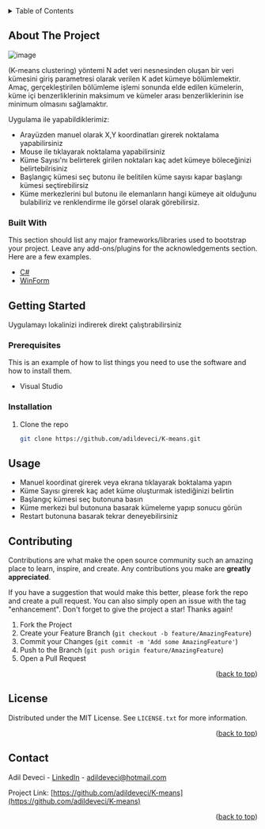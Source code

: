 <!-- TABLE OF CONTENTS -->
<details>
  <summary>Table of Contents</summary>
  <ol>
    <li>
      <a href="#about-the-project">About The Project</a>
      <ul>
        <li><a href="#built-with">Built With</a></li>
      </ul>
    </li>
    <li>
      <a href="#getting-started">Getting Started</a>
      <ul>
        <li><a href="#prerequisites">Prerequisites</a></li>
        <li><a href="#installation">Installation</a></li>
      </ul>
    </li>
    <li><a href="#usage">Usage</a></li> 
    <li><a href="#contributing">Contributing</a></li>
    <li><a href="#license">License</a></li>
    <li><a href="#contact">Contact</a></li>
  </ol>
</details>



<!-- ABOUT THE PROJECT -->
## About The Project

![image](https://user-images.githubusercontent.com/21089760/156879950-eb952694-82c1-4d1b-bb02-e098e8d55eb6.png)

(K-means clustering) yöntemi N adet veri nesnesinden oluşan bir veri kümesini giriş parametresi olarak verilen K adet kümeye bölümlemektir. Amaç, gerçekleştirilen bölümleme işlemi sonunda elde edilen kümelerin, küme içi benzerliklerinin maksimum ve kümeler arası benzerliklerinin ise minimum olmasını sağlamaktır.

Uygulama ile yapabildiklerimiz:
* Arayüzden manuel olarak X,Y koordinatları girerek noktalama yapabilirsiniz
* Mouse ile tıklayarak noktalama yapabilirsiniz
* Küme Sayısı'nı belirterek girilen noktaları kaç adet kümeye böleceğinizi belirtebilrisiniz
* Başlangıç kümesi seç butonu ile belitilen küme sayısı kapar başlangı kümesi seçtirebilirsiz
* Küme merkezlerini bul butonu ile elemanların hangi kümeye ait olduğunu bulabiliriz ve renklendirme ile görsel olarak görebilirsiz. 
 

### Built With

This section should list any major frameworks/libraries used to bootstrap your project. Leave any add-ons/plugins for the acknowledgements section. Here are a few examples.

* [C#](https://docs.microsoft.com/tr-tr/dotnet/csharp/)
* [WinForm](https://docs.microsoft.com/tr-tr/dotnet/desktop/winforms/windows-forms-overview?view=netframeworkdesktop-4.8) 
 
<!-- GETTING STARTED -->
## Getting Started

Uygulamayı lokalinizi indirerek direkt çalıştırabilirsiniz

### Prerequisites

This is an example of how to list things you need to use the software and how to install them.
* Visual Studio

### Installation
 
1. Clone the repo
   ```sh
   git clone https://github.com/adildeveci/K-means.git
   ```

<!-- USAGE EXAMPLES -->
## Usage

* Manuel koordinat girerek veya ekrana tıklayarak boktalama yapın
* Küme Sayısı girerek kaç adet küme oluşturmak istediğinizi belirtin
* Başlangıç kümesi seç butonuna basın
* Küme merkezi bul butonuna basarak kümeleme yapıp sonucu görün
* Restart butonuna basarak tekrar deneyebilirsiniz
 

<!-- CONTRIBUTING -->
## Contributing

Contributions are what make the open source community such an amazing place to learn, inspire, and create. Any contributions you make are **greatly appreciated**.

If you have a suggestion that would make this better, please fork the repo and create a pull request. You can also simply open an issue with the tag "enhancement".
Don't forget to give the project a star! Thanks again!

1. Fork the Project
2. Create your Feature Branch (`git checkout -b feature/AmazingFeature`)
3. Commit your Changes (`git commit -m 'Add some AmazingFeature'`)
4. Push to the Branch (`git push origin feature/AmazingFeature`)
5. Open a Pull Request

<p align="right">(<a href="#top">back to top</a>)</p>



<!-- LICENSE -->
## License

Distributed under the MIT License. See `LICENSE.txt` for more information.

<p align="right">(<a href="#top">back to top</a>)</p>



<!-- CONTACT -->
## Contact

Adil Deveci - [LinkedIn](https://www.linkedin.com/in/adildeveci/) - adildeveci@hotmail.com

Project Link: [https://github.com/adildeveci/K-means](https://github.com/adildeveci/K-means)

<p align="right">(<a href="#top">back to top</a>)</p>
